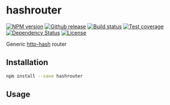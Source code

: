 
# hashrouter

[![NPM version][npm-image]][npm-url]
[![Github release][github-image]][github-url]
[![Build status][travis-image]][travis-url]
[![Test coverage][coveralls-image]][coveralls-url]
[![Dependency Status][david-image]][david-url]
[![License][license-image]][license-url]

Generic [http-hash](https://github.com/Matt-Esch/http-hash) router

## Installation

```sh
npm install --save hashrouter
```

## Usage

```js

```

[npm-image]: https://img.shields.io/npm/v/hashrouter.svg?style=flat-square
[npm-url]: https://npmjs.org/package/hashrouter
[github-image]: http://img.shields.io/github/release/nthtran/hashrouter.svg?style=flat-square
[github-url]: https://github.com/nthtran/hashrouter/releases
[travis-image]: https://img.shields.io/travis/nthtran/hashrouter.svg?style=flat-square
[travis-url]: https://travis-ci.org/nthtran/hashrouter
[coveralls-image]: https://img.shields.io/coveralls/nthtran/hashrouter.svg?style=flat-square
[coveralls-url]: https://coveralls.io/r/nthtran/hashrouter?branch=master
[david-image]: http://img.shields.io/david/nthtran/hashrouter.svg?style=flat-square
[david-url]: https://david-dm.org/nthtran/hashrouter
[license-image]: http://img.shields.io/npm/l/hashrouter.svg?style=flat-square
[license-url]: LICENSE